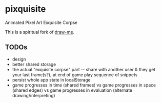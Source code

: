 # pixquisite
Animated Pixel Art Exquisite Corpse

This is a spiritual fork of [draw-me](https://github.com/Will-Sommers/draw-me).

## TODOs
- design
- better shared storage
- the actual "exquisite corpse" part -- share with another user & they get your last frame(s?), at end of game play sequence of snippets
- persist whole app state in localStorage
- game progresses in time (shared frames) vs game progresses in space (shared edges) vs game progresses in evaluation (alternate drawing/interpreting)

